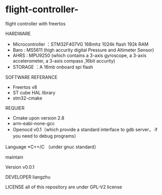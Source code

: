 # flight-controller-
flight controller with freertos 

HARDWARE
* Microcontroller ：STM32F407VG 168mhz 1024k flash 192k RAM
* Baro : MS5611 (high accurity digital Pressure and Altimeter Sensor)
* AHRS : MPU9250 (which contains a 3-axis gyroscope, a 3-axis accelerometer, a 3-axis compass ,16bit accurity)
* STORAGE ：A 16mb onboard spi flash 

SOFTWARE REFERANCE
* Freertos v8
* ST cube HAL library
* stm32-cmake

REQUIER
* Cmake upon version 2.8
* arm-eabi-none-gcc
* Openocd v0.1（which provide a standard interface to gdb server， if you need to debug programs）

Language
*C++/C
（under gnuc standard）

maintain 

Version v0.0.1

DEVELOPER
liangzhu

LICENSE
all of this repository are under GPL-V2 license  
